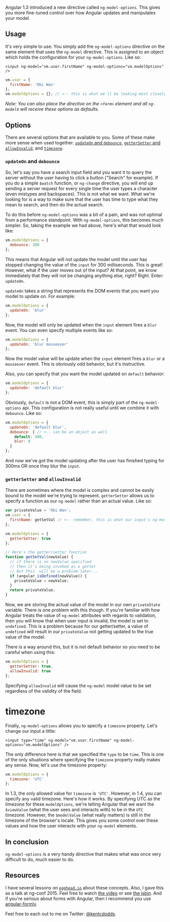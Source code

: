 Angular 1.3 introduced a new directive called `ng-model-options`. This gives you
more fine-tuned control over how Angular updates and manipulates your model.

## Usage

It's very simple to use. You simply add the `ng-model-options` directive on the
same element that uses the `ng-model` directive. This is assigned to an object
which holds the configuration for your `ng-model-options`. Like so:

```markup
<input ng-model="vm.user.firstName" ng-model-options="vm.modelOptions" />
```

```javascript
vm.user = {
  firstName: 'Obi Wan'
};
vm.modelOptions = {}; // <-- this is what we'll be looking most closely at
```

*Note: You can also place the directive on the `<form>` element and all
`ng-model`s will receive these options as defaults.*

## Options

There are several options that are available to you. Some of these make more 
sense when used together. [`updateOn` and `debounce`](#updateon-and-debounce),
[`getterSetter` and `allowInvalid`](#gettersetter-and-allow-invalid), and
[`timezone`](#timezone).

### `updateOn` and `debounce`

So, let's say you have a search input field and you want it to query the server
without the user having to click a button ("Search" for example). If you do a
simple `$watch` function, or `ng-change` directive, you will end up sending a
server request for every single time the user types a character (even mistypes
and backspaces). This is not what we want. What we're looking for is a way to
make sure that the user has time to type what they mean to search, and then do
the actual search.

To do this before `ng-model-options` was a bit of a pain, and was not optimal
from a performance standpoint. With `ng-model-options`, this becomes much
simpler. So, taking the example we had above, here's what that would look like:

```javascript
vm.modelOptions = {
  debounce: 300
};
```

This means that Angular will not update the model until the user has stopped
changing the value of the `input` for 300 milliseconds. This is great! However,
what if the user moves out of the input? At that point, we know immediately that
they will not be changing anything else, right? Right. Enter: `updateOn`.

`updateOn` takes a string that represents the DOM events that you want you model
to update on. For example:

```javascript
vm.modelOptions = {
  updateOn: 'blur'
};
```

Now, the model will only be updated when the `input` element fires a `blur`
event. You can even specify multiple events like so:

```javascript
vm.modelOptions = {
  updateOn: 'blur mouseover'
};
```

Now the model value will be update when the `input` element fires a `blur` or a
`mouseover` event. This is obviously odd behavior, but it's instructive.

Also, you can specify that you want the model updated on `default` behavior:

```javascript
vm.modelOptions = {
  updateOn: 'default blur'
};
```

Obviously, `default` is not a DOM event, this is simply part of the
`ng-model-options` api. This configuration is not really useful until we combine
it with `debounce`. Like so:

```javascript
vm.modelOptions = {
  updateOn: 'default blur',
  debounce: { // <-- can be an object as well
    default: 300,
    blur: 0
  }
};
```

And now we've got the model updating after the user has finished typing for
300ms OR once they blur the `input`.

### `getterSetter` and `allowInvalid`

There are sometimes where the model is complex and cannot be easily bound to the
model we're trying to represent. `getterSetter` allows us to specify a function
as our `ng-model` rather than an actual value. Like so:

```javascript
var privateValue = 'Obi Wan';
vm.user = {
  firstName: getSetVal // <-- remember, this is what our input's ng-model is bound to
};

vm.modelOptions = {
  getterSetter: true
};

// Here's the getter/setter function
function getSetVal(newValue) {
  // if there is no newValue specified
  // then it's being invoked as a getter
  // But this  will be a problem later...
  if (angular.isDefined(newValue)) {
    privateValue = newValue;
  }
  return privateValue;
}
```

Now, we are storing the actual value of the model in our own `privateState`
variable. There is one problem with this though. If you're familiar with how
Angular treats the value of `ng-model` attributes with regards to validation,
then you will know that when user input is invalid, the model is set to
`undefined`. This is a problem because for our getter/setter, a value of
`undefined` will result in our `privateValue` not getting updated to the true
value of the model.

There is a way around this, but it is not default behavior so you need to be
careful when using this:

```javascript
vm.modelOptions = {
  getterSetter: true,
  allowInvalid: true
};
```

Specifying `allowInvalid` will cause the `ng-model` model value to be set
regardless of the validity of the field.

# timezone

Finally, `ng-model-options` allows you to specify a `timezone` property. Let's
change our input a little:

```markup
<input type="time" ng-model="vm.user.firstName" ng-model-options="vm.modelOptions" />
```

The only difference here is that we specified the `type` to be `time`. This is
one of the only situations where specifying the `timezone` property really makes
any sense. Now, let's use the timezone property:

```javascript
vm.modelOptions = {
  timezone: 'UTC'
};
```

In 1.3, the only allowed value for `timezone` is `'UTC'`. However, in 1.4, you
can specify any valid timezone. Here's how it works. By specifying UTC as the
timezone for these `modelOptions`, we're telling Angular that we want the
`$viewValue` (what the user sees and interacts with) to be in the `UTC`
timezone. However, the `$modelValue` (what really matters) is still in the
timezone of the browser's locale. This gives you some control over these values
and how the user interacts with your `ng-model` elements.

## In conclusion

`ng-model-options` is a very handy directive that makes what was once very
difficult to do, much easier to do.

## Resources

I have several lessons on [`egghead.io`](http://bit.ly/egghead-ng-model-options)
about these concepts. Also, I gave this as a talk at ng-conf 2015. Feel free to
watch [the video](http://youtu.be/k3t3ov6xHDw) or see [the jsbin](http://jsbin.com/qocekak/edit). And if you're serious about forms with
Angular, then I recommend you use
[angular-formly](http://formly-js.github.io/angular-formly/).

Feel free to each out to me on Twitter:
[@kentcdodds](https://twitter.com/kentcdodds).
